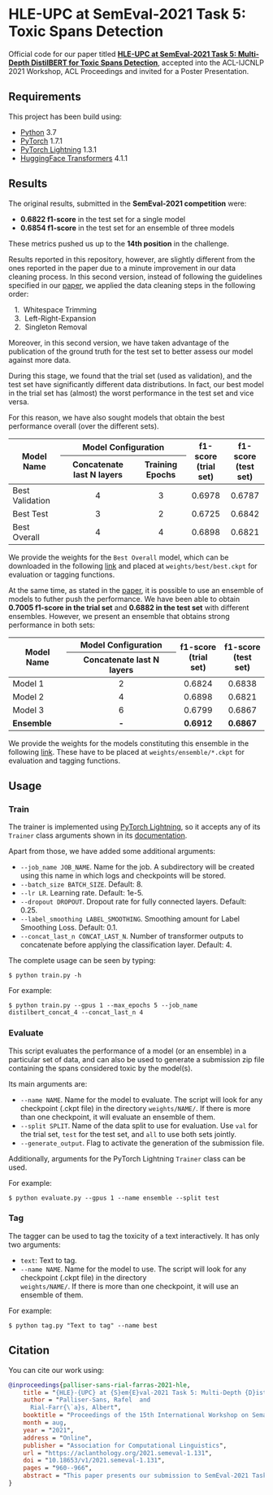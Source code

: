# HLE-UPC at SemEval-2021 Task 5: Toxic Spans Detection

Official code for our paper titled [**HLE-UPC at SemEval-2021 Task 5: Multi-Depth DistilBERT for Toxic 
Spans Detection**][paper_url], accepted into the ACL-IJCNLP 2021 Workshop, ACL Proceedings and invited for a Poster Presentation.

## Requirements
This project has been build using:
- [Python][py] 3.7
- [PyTorch][pytorch] 1.7.1
- [PyTorch Lightning][pl] 1.3.1
- [HuggingFace Transformers][hugg] 4.1.1

## Results
The original results, submitted in the **SemEval-2021 competition** were:
- **0.6822 f1-score** in the test set for a single model
- **0.6854 f1-score** in the test set for an ensemble of three models

These metrics pushed us up to the **14th position** in the challenge.

Results reported in this repository, however, are slightly different from the ones reported in the paper due to a minute improvement in our data cleaning process. In this second version, instead of following the guidelines specified in our [paper][paper_url], we applied the data cleaning steps in the following order:

&nbsp;&nbsp;&nbsp;1.&nbsp;&nbsp;Whitespace Trimming  
&nbsp;&nbsp;&nbsp;3.&nbsp;&nbsp;Left-Right-Expansion  
&nbsp;&nbsp;&nbsp;2.&nbsp;&nbsp;Singleton Removal  

Moreover, in this second version, we have taken advantage of the publication of the ground truth for the test set to better assess our model against more data. 

During this stage, we found that the trial set (used as validation), and the test set have significantly different 
data distributions. In fact, our best model in the trial set has (almost) the worst performance in the test set and vice versa.

For this reason, we have also sought models that obtain the best performance overall (over the different sets).


<table>
<thead>
  <tr>
    <th rowspan="2">Model Name</th>
    <th colspan="2">Model Configuration</th>
    <th rowspan="2">f1-score <br> (trial set)</th>
    <th rowspan="2">f1-score <br> (test set)</th>
  </tr>
  <tr>
    <th>Concatenate last N layers</th>
    <th>Training Epochs</th>
  </tr>
</thead>
<tbody>
  <tr>
    <td>Best Validation</td>
    <td align="center">4</td>
    <td align="center">3</td>
    <td align="center">0.6978</td>
    <td align="center">0.6787</td>
  </tr>
  <tr>
    <td>Best Test</td>
    <td align="center">3</td>
    <td align="center">2</td>
    <td align="center">0.6725</td>
    <td align="center">0.6842</td>
  </tr>
  <tr>
    <td>Best Overall</td>
    <td align="center">4</td>
    <td align="center">4</td>
    <td align="center">0.6898</td>
    <td align="center">0.6821</td>
  </tr>
</tbody>
</table>

We provide the weights for the `Best Overall` model, which can be downloaded in the following [link][weights_url] and 
placed at `weights/best/best.ckpt` for evaluation or tagging functions.

At the same time, as stated in the [paper][paper_url], it is possible to use an ensemble of models to futher push the 
performance. We have been able to obtain **0.7005 f1-score in the trial set** and **0.6882 in the test set** with 
different ensembles. However, we present an ensemble that obtains strong performance in both sets:

<table>
<thead>
  <tr>
    <th rowspan="2">Model Name</th>
    <th >Model Configuration</th>
    <th rowspan="2">f1-score <br> (trial set)</th>
    <th rowspan="2">f1-score <br> (test set)</th>
  </tr>
  <tr>
    <th>Concatenate last N layers</th>
  </tr>
</thead>
<tbody>
  <tr>
    <td>Model 1</td>
    <td align="center">2</td>
    <td align="center">0.6824</td>
    <td align="center">0.6838</td>
  </tr>
  <tr>
    <td>Model 2</td>
    <td align="center">4</td>
    <td align="center">0.6898</td>
    <td align="center">0.6821</td>
  </tr>
  <tr>
    <td>Model 3</td>
    <td align="center">6</td>
    <td align="center">0.6799</td>
    <td align="center">0.6867</td>
  </tr>
  <tr>
    <td><b>Ensemble</b></td>
    <td align="center"><b>-</b></td>
    <td align="center"><b>0.6912</b></td>
    <td align="center"><b>0.6867</b></td>
  </tr>
</tbody>
</table>

We provide the weights for the models constituting this ensemble in the following [link][weights_url]. These have to 
be placed at `weights/ensemble/*.ckpt` for evaluation and tagging functions.

## Usage
### Train
The trainer is implemented using [PyTorch Lightning][pl], so it accepts any of its `Trainer` class arguments shown in 
its [documentation][pl_trainer].

Apart from those, we have added some additional arguments:
- `--job_name JOB_NAME`. Name for the job. A subdirectory will be created using this name in which logs and checkpoints 
  will be stored.
- `--batch_size BATCH_SIZE`. Default: 8. 
- `--lr LR`. Learning rate. Default: 1e-5.
- `--dropout DROPOUT`. Dropout rate for fully connected layers. Default: 0.25.
- `--label_smoothing LABEL_SMOOTHING`. Smoothing amount for Label Smoothing Loss. Default: 0.1.
- `--concat_last_n CONCAT_LAST_N`. Number of transformer outputs to concatenate before applying the 
  classification layer. Default: 4.
  
The complete usage can be seen by typing:
```
$ python train.py -h
```

For example:
```
$ python train.py --gpus 1 --max_epochs 5 --job_name distilbert_concat_4 --concat_last_n 4 
```
### Evaluate
This script evaluates the performance of a model (or an ensemble) in a particular set of data, and can also be 
used to generate a submission zip file containing the spans considered toxic by the model(s).

Its main arguments are:
- `--name NAME`. Name for the model to evaluate. The script will look for any checkpoint (.ckpt file) in the directory 
  `weights/NAME/`. If there is more than one checkpoint, it will evaluate an ensemble of them.
- `--split SPLIT`. Name of the data split to use for evaluation. Use `val` for the trial set, `test` for the test 
  set, and `all` to use both sets jointly.
- `--generate_output`. Flag to activate the generation of the submission file.

Additionally, arguments for the PyTorch Lightning `Trainer` class can be used.

For example:
```
$ python evaluate.py --gpus 1 --name ensemble --split test
```

### Tag
The tagger can be used to tag the toxicity of a text interactively. It has only two arguments:
- `text`: Text to tag.
- `--name NAME`. Name for the model to use. The script will look for any checkpoint (.ckpt file) in the directory   
  `weights/NAME/`. If there is more than one checkpoint, it will use an ensemble of them.

For example:

```
$ python tag.py "Text to tag" --name best
```


## Citation
You can cite our work using:
```bibtex
@inproceedings{palliser-sans-rial-farras-2021-hle,
    title = "{HLE}-{UPC} at {S}em{E}val-2021 Task 5: Multi-Depth {D}istil{BERT} for Toxic Spans Detection",
    author = "Palliser-Sans, Rafel  and
      Rial-Farr{\`a}s, Albert",
    booktitle = "Proceedings of the 15th International Workshop on Semantic Evaluation (SemEval-2021)",
    month = aug,
    year = "2021",
    address = "Online",
    publisher = "Association for Computational Linguistics",
    url = "https://aclanthology.org/2021.semeval-1.131",
    doi = "10.18653/v1/2021.semeval-1.131",
    pages = "960--966",
    abstract = "This paper presents our submission to SemEval-2021 Task 5: Toxic Spans Detection. The purpose of this task is to detect the spans that make a text toxic, which is a complex labour for several reasons. Firstly, because of the intrinsic subjectivity of toxicity, and secondly, due to toxicity not always coming from single words like insults or offends, but sometimes from whole expressions formed by words that may not be toxic individually. Following this idea of focusing on both single words and multi-word expressions, we study the impact of using a multi-depth DistilBERT model, which uses embeddings from different layers to estimate the final per-token toxicity. Our quantitative results show that using information from multiple depths boosts the performance of the model. Finally, we also analyze our best model qualitatively.",
}
```


[paper_url]: https://aclanthology.org/2021.semeval-1.131/
[weights_url]: https://www.dropbox.com/sh/92xtl13paxmwk1a/AACqeiYbhq7xCgHTOYjVYITca?dl=0
[pytorch]: https://pytorch.org/
[pl]: https://www.pytorchlightning.ai/
[hugg]: https://huggingface.co/transformers/
[py]: https://www.python.org/
[pl_trainer]: https://pytorch-lightning.readthedocs.io/en/latest/common/trainer.html
